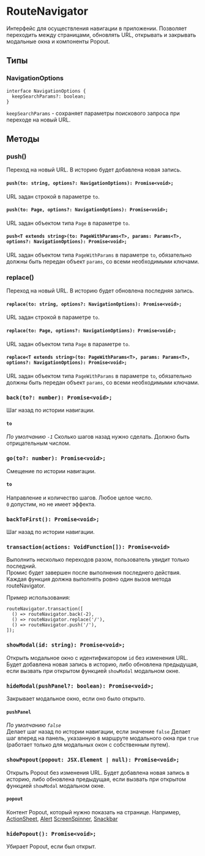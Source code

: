 # RouteNavigator
Интерфейс для осуществления навигации в приложении.
Позволяет переходить между страницами, обновлять URL,
открывать и закрывать модальные окна и компоненты Popout.

## Типы
### NavigationOptions
```tsx
interface NavigationOptions {
  keepSearchParams?: boolean;
}
```
`keepSearchParams` - сохраняет параметры поискового запроса при переходе на новый URL.

## Методы
### push()
Переход на новый URL. В историю будет добавлена новая запись.

#### `push(to: string, options?: NavigationOptions): Promise<void>;`
URL задан строкой в параметре `to`.

#### `push(to: Page, options?: NavigationOptions): Promise<void>;`
URL задан объектом типа `Page` в параметре `to`.

#### `push<T extends string>(to: PageWithParams<T>, params: Params<T>, options?: NavigationOptions): Promise<void>;`
URL задан объектом типа `PageWithParams` в параметре `to`,
обязательно должны быть передан объект `params`, со всеми необходимыми ключами.

### replace()
Переход на новый URL. В историю будет обновлена последняя запись.

#### `replace(to: string, options?: NavigationOptions): Promise<void>;`
URL задан строкой в параметре `to`.

#### `replace(to: Page, options?: NavigationOptions): Promise<void>;`
URL задан объектом типа `Page` в параметре `to`.

#### `replace<T extends string>(to: PageWithParams<T>, params: Params<T>, options?: NavigationOptions): Promise<void>;`
URL задан объектом типа `PageWithParams` в параметре `to`,
обязательно должны быть передан объект `params`, со всеми необходимыми ключами.

### `back(to?: number): Promise<void>;`
Шаг назад по истории навигации.

#### `to`
_По умолчанию `-1`_
Сколько шагов назад нужно сделать. Должно быть отрицательным числом.

### `go(to?: number): Promise<void>;`
Смещение по истории навигации.

#### `to`
Направление и количество шагов. Любое целое число.\
`0` допустим, но не имеет эффекта.

### `backToFirst(): Promise<void>;`
Шаг назад по истории навигации.

### `transaction(actions: VoidFunction[]): Promise<void>`
Выполнить несколько переходов разом, пользователь увидит только последний.\
Промис будет завершен после выполнения последнего действия.\
Каждая функция должна выполнять ровно один вызов метода routeNavigator.

Пример использования:
```tsx
routeNavigator.transaction([
  () => routeNavigator.back(-2),
  () => routeNavigator.replace('/'),
  () => routeNavigator.push('/'),
]);
```

### `showModal(id: string): Promise<void>;`
Открыть модальное окно с идентификатором `id` без изменения URL.
Будет добавлена новая запись в историю, либо обновлена предыдущая,
если вызвать при открытом функцией `showModal` модальном окне.

### `hideModal(pushPanel?: boolean): Promise<void>;`
Закрывает модальное окно, если оно было открыто.

#### `pushPanel`
_По умолчанию `false`_\
Делает шаг назад по истории навигации, если значение `false`
Делает шаг вперед на панель, указанную в маршруте модального окна при `true` (работает только для модальных окон с собственным путем).

### `showPopout(popout: JSX.Element | null): Promise<void>;`
Открыть Popout без изменения URL.
Будет добавлена новая запись в историю, либо обновлена предыдущая,
если вызвать при открытом функцией `showModal` модальном окне.

#### `popout`
Контент Popout, который нужно показать на странице. 
Например, [ActionSheet](https://vkcom.github.io/VKUI/#/ActionSheet),
[Alert](https://vkcom.github.io/VKUI/#/Alert)
[ScreenSpinner](https://vkcom.github.io/VKUI/#/ScreenSpinner),
[Snackbar](https://vkcom.github.io/VKUI/#/Snackbar)

### `hidePopout(): Promise<void>;`
Убирает Popout, если был открыт.
